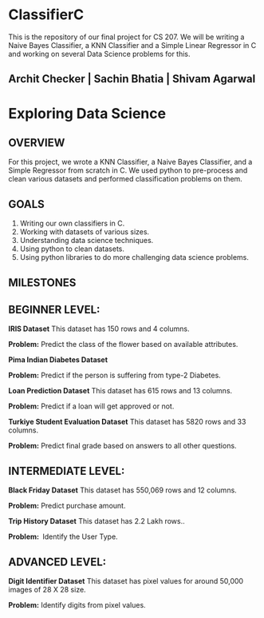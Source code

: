 # ClassifierC
This is the repository of our final project for CS 207. We will be writing a Naive Bayes Classifier, a KNN Classifier and a Simple Linear Regressor in C and working on several Data Science problems for this.

## Archit Checker | Sachin Bhatia | Shivam Agarwal

# Exploring Data Science

## OVERVIEW

For this project, we wrote a KNN Classifier, a Naive Bayes Classifier, and a Simple Regressor from scratch in C. We used python to pre-process and clean various datasets and performed classification problems on them.

## GOALS

1. Writing our own classifiers in C.
2. Working with datasets of various sizes.
3. Understanding data science techniques.
4. Using python to clean datasets.
5. Using python libraries to do more challenging data science problems.

## MILESTONES

## BEGINNER LEVEL​:

**IRIS Dataset**
This dataset has 150 rows and 4 columns.

**Problem:​** Predict the class of the flower based on available attributes.


**Pima Indian Diabetes Dataset**

**Problem:​** Predict if the person is suffering from type-2 Diabetes.


**Loan Prediction Dataset**
This dataset has 615 rows and 13 columns.

**Problem:​** Predict if a loan will get approved or not.


**Turkiye Student Evaluation Dataset**
This dataset has 5820 rows and 33 columns.

**Problem:​** Predict final grade based on answers to all other questions.

## INTERMEDIATE LEVEL​:

**Black Friday Dataset**
This dataset has 550,069 rows and 12 columns.

**Problem:​** Predict purchase amount.

**Trip History Dataset**
This dataset has 2.2 Lakh rows..

**Problem: ​** Identify the User Type.

## ADVANCED LEVEL​:

**Digit Identifier Dataset**
This dataset has pixel values for around 50,000 images of 28 X 28 size.

**Problem:​** Identify digits from pixel values.

